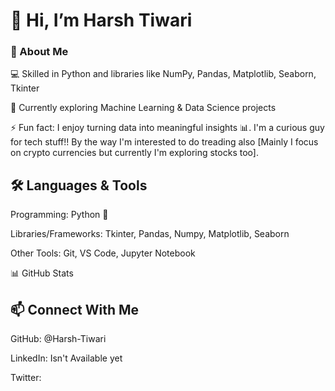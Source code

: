 
<h1>👋 Hi, I’m Harsh Tiwari</h1>


<h3>🚀 About Me</h3>


💻 Skilled in Python and libraries like NumPy, Pandas, Matplotlib, Seaborn, Tkinter

🌱 Currently exploring Machine Learning & Data Science projects

⚡ Fun fact: I enjoy turning data into meaningful insights 📊. I'm a curious guy for tech stuff!!
By the way I'm interested to do treading also [Mainly I focus on crypto currencies but currently I'm exploring stocks too].

<h2>🛠️ Languages & Tools</h2>

Programming: Python 🐍

Libraries/Frameworks: Tkinter, Pandas, Numpy, Matplotlib, Seaborn

Other Tools: Git, VS Code, Jupyter Notebook

📊 GitHub Stats

<h2>📫 Connect With Me</h2>

GitHub: @Harsh-Tiwari

LinkedIn: Isn't Available yet

Twitter: 
